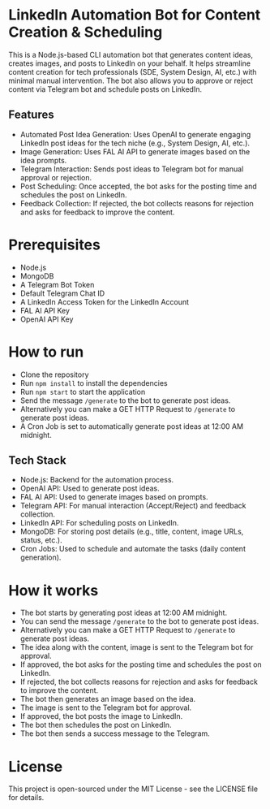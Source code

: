 # LinkedIn Automation Bot for Content Creation & Scheduling
This is a Node.js-based CLI automation bot that generates content ideas, creates images, and posts to LinkedIn on your behalf. It helps streamline content creation for tech professionals (SDE, System Design, AI, etc.) with minimal manual intervention. The bot also allows you to approve or reject content via Telegram bot and schedule posts on LinkedIn.

## Features
- Automated Post Idea Generation: Uses OpenAI to generate engaging LinkedIn post ideas for the tech niche (e.g., System Design, AI, etc.).
- Image Generation: Uses FAL AI API to generate images based on the idea prompts.
- Telegram Interaction: Sends post ideas to Telegram bot for manual approval or rejection.
- Post Scheduling: Once accepted, the bot asks for the posting time and schedules the post on LinkedIn.
- Feedback Collection: If rejected, the bot collects reasons for rejection and asks for feedback to improve the content.

# Prerequisites
- Node.js
- MongoDB
- A Telegram Bot Token
- Default Telegram Chat ID
- A LinkedIn Access Token for the LinkedIn Account
- FAL AI API Key
- OpenAI API Key

# How to run
- Clone the repository
- Run `npm install` to install the dependencies
- Run `npm start` to start the application
- Send the message `/generate` to the bot to generate post ideas.
- Alternatively you can make a GET HTTP Request to `/generate` to generate post ideas.
- A Cron Job is set to automatically generate post ideas at 12:00 AM midnight.

## Tech Stack
- Node.js: Backend for the automation process.
- OpenAI API: Used to generate post ideas.
- FAL AI API: Used to generate images based on prompts.
- Telegram API: For manual interaction (Accept/Reject) and feedback collection.
- LinkedIn API: For scheduling posts on LinkedIn.
- MongoDB: For storing post details (e.g., title, content, image URLs, status, etc.).
- Cron Jobs: Used to schedule and automate the tasks (daily content generation).


# How it works
- The bot starts by generating post ideas at 12:00 AM midnight.
- You can send the message `/generate` to the bot to generate post ideas.
- Alternatively you can make a GET HTTP Request to `/generate` to generate post ideas.
- The idea along with the content, image is sent to the Telegram bot for approval.
- If approved, the bot asks for the posting time and schedules the post on LinkedIn.
- If rejected, the bot collects reasons for rejection and asks for feedback to improve the content.
- The bot then generates an image based on the idea.
- The image is sent to the Telegram bot for approval.
- If approved, the bot posts the image to LinkedIn.
- The bot then schedules the post on LinkedIn.
- The bot then sends a success message to the Telegram.

# License
This project is open-sourced under the MIT License - see the LICENSE file for details.

